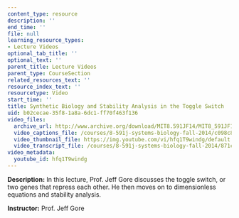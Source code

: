 ```yaml
---
content_type: resource
description: ''
end_time: ''
file: null
learning_resource_types:
- Lecture Videos
optional_tab_title: ''
optional_text: ''
parent_title: Lecture Videos
parent_type: CourseSection
related_resources_text: ''
resource_index_text: ''
resourcetype: Video
start_time: ''
title: Synthetic Biology and Stability Analysis in the Toggle Switch
uid: b02cecae-35f8-1a8a-6dc1-ff70f463f136
video_files:
  archive_url: http://www.archive.org/download/MIT8.591JF14/MIT8_591JF14_lec04_300k.mp4
  video_captions_file: /courses/8-591j-systems-biology-fall-2014/c098c805221c52ce978bc76aa71c235a_hfq1T9windg.vtt
  video_thumbnail_file: https://img.youtube.com/vi/hfq1T9windg/default.jpg
  video_transcript_file: /courses/8-591j-systems-biology-fall-2014/871c636e96858b1b0d251868d79e116e_hfq1T9windg.pdf
video_metadata:
  youtube_id: hfq1T9windg
---
```


**Description:** In this lecture, Prof. Jeff Gore discusses the toggle switch, or two genes that repress each other. He then moves on to dimensionless equations and stability analysis.

**Instructor:** Prof. Jeff Gore